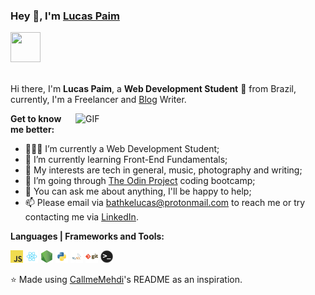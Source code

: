 ### Hey 👋, I'm [Lucas Paim](https://paim.dev/)

<a href="https://www.linkedin.com/in/paim/" target="_blank">
  <img src="https://i.ibb.co/Kx2GSrT/linkedin.png" width="48px" height="48px">
</a>

<br />
<br />

Hi there, I'm **Lucas Paim**, a **Web Development Student** 🚀 from Brazil, currently, I'm a Freelancer and [Blog](https://dev.to/paim) Writer.

  <img align="right" alt="GIF"  width="400px" src="https://media1.giphy.com/media/du3J3cXyzhj75IOgvA/giphy.gif?cid=ecf05e475z4mqpus8ao374h59z0syjecq8fefejlp32kgos9&rid=giphy.gif&ct=g" />

**Get to know me better:**

- 👨🏽‍💻 I’m currently a Web Development Student;
- 🌱 I’m currently learning Front-End Fundamentals; 
- 🤔 My interests are tech in general, music, photography and writing;
- 💼 I’m going through [The Odin Project](https://www.theodinproject.com/) coding bootcamp;
- 💬 You can ask me about anything, I'll be happy to help;
- 📫 Please email via bathkelucas@protonmail.com to reach me or try contacting me via [LinkedIn](https://www.linkedin.com/in/paim/).


**Languages | Frameworks and Tools:**  

<code><img height="20" src="https://raw.githubusercontent.com/github/explore/80688e429a7d4ef2fca1e82350fe8e3517d3494d/topics/javascript/javascript.png"></code>
<code><img height="20" src="https://raw.githubusercontent.com/github/explore/80688e429a7d4ef2fca1e82350fe8e3517d3494d/topics/react/react.png"></code>
<code><img height="20" src="https://raw.githubusercontent.com/github/explore/80688e429a7d4ef2fca1e82350fe8e3517d3494d/topics/nodejs/nodejs.png"></code>
<code><img height="20" src="https://raw.githubusercontent.com/github/explore/80688e429a7d4ef2fca1e82350fe8e3517d3494d/topics/python/python.png"></code>
<code><img height="20" src="https://raw.githubusercontent.com/github/explore/80688e429a7d4ef2fca1e82350fe8e3517d3494d/topics/mysql/mysql.png"></code>
<code><img height="20" src="https://raw.githubusercontent.com/github/explore/80688e429a7d4ef2fca1e82350fe8e3517d3494d/topics/git/git.png"></code>
<code><img height="20" src="https://raw.githubusercontent.com/github/explore/80688e429a7d4ef2fca1e82350fe8e3517d3494d/topics/terminal/terminal.png"></code>

⭐️ Made using [CallmeMehdi](https://github.com/CallmeMehdi)'s README as an inspiration.
